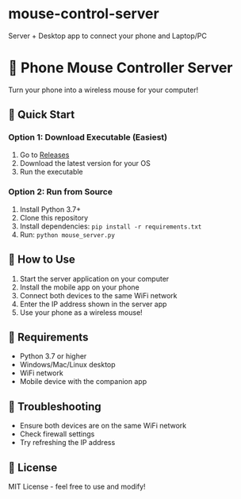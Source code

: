 # mouse-control-server

Server + Desktop app to connect your phone and Laptop/PC

# 📱 Phone Mouse Controller Server

Turn your phone into a wireless mouse for your computer!

## 🚀 Quick Start

### Option 1: Download Executable (Easiest)

1. Go to [Releases](https://github.com/Raunak9199/mouse-control-server/releases/tag/v1.0.0)
2. Download the latest version for your OS
3. Run the executable

### Option 2: Run from Source

1. Install Python 3.7+
2. Clone this repository
3. Install dependencies: `pip install -r requirements.txt`
4. Run: `python mouse_server.py`

## 📖 How to Use

1. Start the server application on your computer
2. Install the mobile app on your phone
3. Connect both devices to the same WiFi network
4. Enter the IP address shown in the server app
5. Use your phone as a wireless mouse!

## 🔧 Requirements

- Python 3.7 or higher
- Windows/Mac/Linux desktop
- WiFi network
- Mobile device with the companion app

## 🐛 Troubleshooting

- Ensure both devices are on the same WiFi network
- Check firewall settings
- Try refreshing the IP address

## 📄 License

MIT License - feel free to use and modify!
